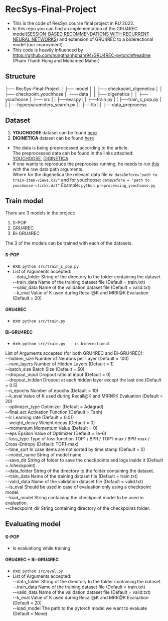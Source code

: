 # RecSys-Final-Project

* This is the code of ResSys course final project in RU 2022.  
* In this repo you can find an implementation of the GRU4REC model([SESSION-BASED RECOMMENDATIONS WITH
RECURRENT NEURAL NETWORKS](https://arxiv.org/pdf/1511.06939.pdf)) and extension of GRU4REC to a biderectional model (our improvment). 
* This code is heavily influenced by https://github.com/hungthanhpham94/GRU4REC-pytorch#readme (Pham Thanh Hung and Mohamed Maher)

## Structure
├── RecSys-Final-Project
│   ├── model
│   │    ├── checkpoint_digenetica
│   │    ├── checkpoint_yoochhose
│   ├── data
│   │    ├── digenetica
│   │    ├── youchoose
│   ├── src
|   |   ├──eval.py
|   |   ├──train.py
|   |   ├──train_s_pop.py
|   |   ├──hyperparameters_search.py
|   |   ├──lib
|   |   ├──data_preprocess

## Dataset
1. **YOUCHOOSE** dataset can be found [here](https://www.kaggle.com/chadgostopp/recsys-challenge-2015)
2. **DIGINETICA** dataset can be found [here](https://competitions.codalab.org/competitions/11161#learn_the_details-data2)

* The data is being preprocessed according to the article.  
The preprocessed data can be found in the links attached: [YOUCHOOSE](data/youchoose), [DIGINETICA](data/digenetica).  
* If one wants to reproduce the preprocess running, he needs to run [this](src/data_preprocess) with the raw data path arguments.  
Where for the digenetica the relevant data file is: `dataBefore="path to train-item-views.csv"` and for youchoose: `dataBefore = "path to yoochoose-clicks.dat"`
Example: `python preprocessing_yoochoose.py`


## Train model
There are 3 models in the project:
1. S-POP
2. GRU4REC
3. Bi-GRU4REC

The 3 of the models can be trained with each of the datasets. 
#### S-POP
* exe: `python src/train_s_pop.py`   
* List of Arguments accepted:  
--data_folder String of the directory to the folder containing the dataset.  
--train_data Name of the training dataset file (Default = train.txt)  
--valid_data Name of the validation dataset file (Default = valid.txt)   
--k_eval Value of K used during Recall@K and MRR@K Evaluation (Default = 20)  

#### GRU4REC
* exe: `python src/train.py` 
#### Bi-GRU4REC
* exe: `python src/train.py  --is_biderectional`  
 
List of Arguments accepted (for both GRU4REC and Bi-GRU4REC):  
--hidden_size Number of Neurons per Layer (Default = 100)  
--num_layers Number of Hidden Layers (Default = 1)  
--batch_size Batch Size (Default = 50)  
--dropout_input Dropout ratio at input (Default = 0)  
--dropout_hidden Dropout at each hidden layer except the last one (Default = 0.5)  
--n_epochs Number of epochs (Default = 10)  
--k_eval Value of K used during Recall@K and MRR@K Evaluation (Default = 20)  
--optimizer_type Optimizer (Default = Adagrad)  
--final_act Activation Function (Default = Tanh)  
--lr Learning rate (Default = 0.01)  
--weight_decay Weight decay (Default = 0)  
--momentum Momentum Value (Default = 0)  
--eps Epsilon Value of Optimizer (Default = 1e-6)  
--loss_type Type of loss function TOP1 / BPR / TOP1-max / BPR-max / Cross-Entropy (Default: TOP1-max)  
--time_sort In case items are not sorted by time stamp (Default = 0)  
--model_name String of model name.  
--save_dir String of folder to save the checkpoints and logs inside it (Default = /checkpoint).  
--data_folder String of the directory to the folder containing the dataset.    
--train_data Name of the training dataset file (Default = train.txt)    
--valid_data Name of the validation dataset file (Default = valid.txt)   
--is_eval Should be used in case of evaluation only using a checkpoint model.  
--load_model String containing the checkpoint model to be used in evaluation.  
--checkpoint_dir String containing directory of the checkpoints folder.  


## Evaluating model
#### S-POP
* Is evaluationg while training

#### GRU4REC + Bi-GRU4REC
* exe: `python src/eval.py`
* List of Arguments accepted:  
--data_folder String of the directory to the folder containing the dataset.  
--train_data Name of the training dataset file (Default = train.txt)  
--valid_data Name of the validation dataset file (Default = valid.txt)   
--k_eval Value of K used during Recall@K and MRR@K Evaluation (Default = 20)  
--load_model The path to the pytorch model we want to evaluate (Default = None)
